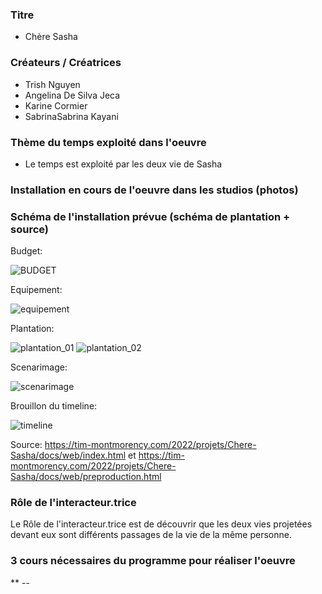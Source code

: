 ### Titre
* Chère Sasha

### Créateurs / Créatrices
* Trish Nguyen
* Angelina De Silva Jeca
* Karine Cormier
* SabrinaSabrina Kayani

### Thème du temps exploité dans l'oeuvre
* Le temps est exploité par les deux vie de Sasha 

### Installation en cours de l'oeuvre dans les studios (photos)


### Schéma de l'installation prévue (schéma de plantation + source)

Budget:

![BUDGET](../media/medias_chere_sasha/BUDGET.png)

Equipement:

![equipement](../media/medias_chere_sasha/equipement.jpg)

Plantation:

![plantation_01](../main/media/medias_chere_sasha/plantation_01.jpg)
![plantation_02](../media/medias_chere_sasha/plantation_02.jpg)

Scenarimage:

![scenarimage](../media/medias_chere_sasha/scenarimage.png)

Brouillon du timeline:

![timeline](../media/medias_chere_sasha/timeline_brouillon.jpeg)

Source: https://tim-montmorency.com/2022/projets/Chere-Sasha/docs/web/index.html et https://tim-montmorency.com/2022/projets/Chere-Sasha/docs/web/preproduction.html

### Rôle de l'interacteur.trice
Le Rôle de l'interacteur.trice est de découvrir que les deux vies projetées devant eux sont différents passages de la vie de la même personne.

### 3 cours nécessaires du programme pour réaliser l'oeuvre
** --
